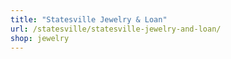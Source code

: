 ```yaml
---
title: "Statesville Jewelry & Loan"
url: /statesville/statesville-jewelry-and-loan/
shop: jewelry
---
```

